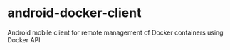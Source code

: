 # android-docker-client
Android mobile client for remote management of Docker containers using Docker API
